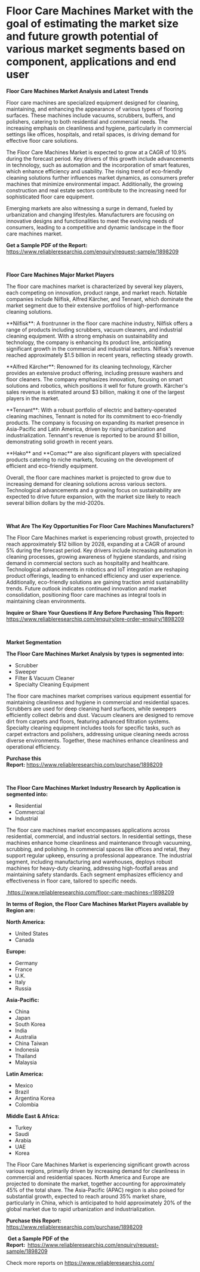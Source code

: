 <p><h1>Floor Care Machines Market with the goal of estimating the market size and future growth potential of various market segments based on component, applications and end user</h1></p><p><strong>Floor Care Machines Market Analysis and Latest Trends</strong></p>
<p><p>Floor care machines are specialized equipment designed for cleaning, maintaining, and enhancing the appearance of various types of flooring surfaces. These machines include vacuums, scrubbers, buffers, and polishers, catering to both residential and commercial needs. The increasing emphasis on cleanliness and hygiene, particularly in commercial settings like offices, hospitals, and retail spaces, is driving demand for effective floor care solutions.</p><p>The Floor Care Machines Market is expected to grow at a CAGR of 10.9% during the forecast period. Key drivers of this growth include advancements in technology, such as automation and the incorporation of smart features, which enhance efficiency and usability. The rising trend of eco-friendly cleaning solutions further influences market dynamics, as consumers prefer machines that minimize environmental impact. Additionally, the growing construction and real estate sectors contribute to the increasing need for sophisticated floor care equipment. </p><p>Emerging markets are also witnessing a surge in demand, fueled by urbanization and changing lifestyles. Manufacturers are focusing on innovative designs and functionalities to meet the evolving needs of consumers, leading to a competitive and dynamic landscape in the floor care machines market.</p></p>
<p><strong>Get a Sample PDF of the Report:&nbsp;</strong> <a href="https://www.reliableresearchiq.com/enquiry/request-sample/1898209?utm_campaign=2396&utm_medium=2&utm_source=Github&utm_content=ia&utm_term=16022025&utm_id=floor-care-machines">https://www.reliableresearchiq.com/enquiry/request-sample/1898209</a></p>
<p>&nbsp;</p>
<p><strong>Floor Care Machines Major Market Players</strong></p>
<p><p>The floor care machines market is characterized by several key players, each competing on innovation, product range, and market reach. Notable companies include Nilfisk, Alfred Kärcher, and Tennant, which dominate the market segment due to their extensive portfolios of high-performance cleaning solutions.</p><p>**Nilfisk**: A frontrunner in the floor care machine industry, Nilfisk offers a range of products including scrubbers, vacuum cleaners, and industrial cleaning equipment. With a strong emphasis on sustainability and technology, the company is enhancing its product line, anticipating significant growth in the commercial and industrial sectors. Nilfisk's revenue reached approximately $1.5 billion in recent years, reflecting steady growth.</p><p>**Alfred Kärcher**: Renowned for its cleaning technology, Kärcher provides an extensive product offering, including pressure washers and floor cleaners. The company emphasizes innovation, focusing on smart solutions and robotics, which positions it well for future growth. Kärcher's sales revenue is estimated around $3 billion, making it one of the largest players in the market.</p><p>**Tennant**: With a robust portfolio of electric and battery-operated cleaning machines, Tennant is noted for its commitment to eco-friendly products. The company is focusing on expanding its market presence in Asia-Pacific and Latin America, driven by rising urbanization and industrialization. Tennant's revenue is reported to be around $1 billion, demonstrating solid growth in recent years.</p><p>**Hako** and **Comac** are also significant players with specialized products catering to niche markets, focusing on the development of efficient and eco-friendly equipment.</p><p>Overall, the floor care machines market is projected to grow due to increasing demand for cleaning solutions across various sectors. Technological advancements and a growing focus on sustainability are expected to drive future expansion, with the market size likely to reach several billion dollars by the mid-2020s.</p></p>
<p>&nbsp;</p>
<p><strong>What Are The Key Opportunities For Floor Care Machines Manufacturers?</strong></p>
<p><p>The Floor Care Machines market is experiencing robust growth, projected to reach approximately $12 billion by 2028, expanding at a CAGR of around 5% during the forecast period. Key drivers include increasing automation in cleaning processes, growing awareness of hygiene standards, and rising demand in commercial sectors such as hospitality and healthcare. Technological advancements in robotics and IoT integration are reshaping product offerings, leading to enhanced efficiency and user experience. Additionally, eco-friendly solutions are gaining traction amid sustainability trends. Future outlook indicates continued innovation and market consolidation, positioning floor care machines as integral tools in maintaining clean environments.</p></p>
<p><strong>Inquire or Share Your Questions If Any Before Purchasing This Report:</strong> <a href="https://www.reliableresearchiq.com/enquiry/pre-order-enquiry/1898209?utm_campaign=2396&utm_medium=2&utm_source=Github&utm_content=ia&utm_term=16022025&utm_id=floor-care-machines">https://www.reliableresearchiq.com/enquiry/pre-order-enquiry/1898209</a></p>
<p>&nbsp;</p>
<p><strong>Market Segmentation</strong></p>
<p><strong>The Floor Care Machines Market Analysis by types is segmented into:</strong></p>
<p><ul><li>Scrubber</li><li>Sweeper</li><li>Filter & Vacuum Cleaner</li><li>Specialty Cleaning Equipment</li></ul></p>
<p><p>The floor care machines market comprises various equipment essential for maintaining cleanliness and hygiene in commercial and residential spaces. Scrubbers are used for deep cleaning hard surfaces, while sweepers efficiently collect debris and dust. Vacuum cleaners are designed to remove dirt from carpets and floors, featuring advanced filtration systems. Specialty cleaning equipment includes tools for specific tasks, such as carpet extractors and polishers, addressing unique cleaning needs across diverse environments. Together, these machines enhance cleanliness and operational efficiency.</p></p>
<p><strong>Purchase this Report:&nbsp;</strong><a href="https://www.reliableresearchiq.com/purchase/1898209?utm_campaign=2396&utm_medium=2&utm_source=Github&utm_content=ia&utm_term=16022025&utm_id=floor-care-machines">https://www.reliableresearchiq.com/purchase/1898209</a></p>
<p>&nbsp;</p>
<p><strong>The Floor Care Machines Market Industry Research by Application is segmented into:</strong></p>
<p><ul><li>Residential</li><li>Commercial</li><li>Industrial</li></ul></p>
<p><p>The floor care machines market encompasses applications across residential, commercial, and industrial sectors. In residential settings, these machines enhance home cleanliness and maintenance through vacuuming, scrubbing, and polishing. In commercial spaces like offices and retail, they support regular upkeep, ensuring a professional appearance. The industrial segment, including manufacturing and warehouses, deploys robust machines for heavy-duty cleaning, addressing high-footfall areas and maintaining safety standards. Each segment emphasizes efficiency and effectiveness in floor care, tailored to specific needs.</p></p>
<p><a href="https://www.reliableresearchiq.com/floor-care-machines-r1898209?utm_campaign=2396&utm_medium=2&utm_source=Github&utm_content=ia&utm_term=16022025&utm_id=floor-care-machines">&nbsp;https://www.reliableresearchiq.com/floor-care-machines-r1898209</a></p>
<p><strong>In terms of Region, the Floor Care Machines Market Players available by Region are:</strong></p>
<p>
    <p> <strong> North America: </strong>
        <ul>
            <li>United States</li>
            <li>Canada</li>
        </ul>
        </p> 
    <p> <strong> Europe: </strong>
        <ul>
            <li>Germany</li>
            <li>France</li>
            <li>U.K.</li>
            <li>Italy</li>
            <li>Russia</li>
        </ul>
        </p> 
    <p> <strong> Asia-Pacific: </strong>
        <ul>
            <li>China</li>
            <li>Japan</li>
            <li>South Korea</li>
            <li>India</li>
            <li>Australia</li>
            <li>China Taiwan</li>
            <li>Indonesia</li>
            <li>Thailand</li>
            <li>Malaysia</li>
        </ul>
        </p> 
    <p> <strong> Latin America: </strong>
        <ul>
            <li>Mexico</li>
            <li>Brazil</li>
            <li>Argentina Korea</li>
            <li>Colombia</li>
        </ul>
        </p> 
    <p> <strong> Middle East & Africa: </strong>
        <ul>
            <li>Turkey</li>
            <li>Saudi</li>
            <li>Arabia</li>
            <li>UAE</li>
            <li>Korea</li>
        </ul>
    </p>
    </p>
<p><p>The Floor Care Machines Market is experiencing significant growth across various regions, primarily driven by increasing demand for cleanliness in commercial and residential spaces. North America and Europe are projected to dominate the market, together accounting for approximately 45% of the total share. The Asia-Pacific (APAC) region is also poised for substantial growth, expected to reach around 35% market share, particularly in China, which is anticipated to hold approximately 20% of the global market due to rapid urbanization and industrialization.</p></p>
<p><strong>Purchase this Report: </strong><a href="https://www.reliableresearchiq.com/purchase/1898209?utm_campaign=2396&utm_medium=2&utm_source=Github&utm_content=ia&utm_term=16022025&utm_id=floor-care-machines">https://www.reliableresearchiq.com/purchase/1898209</a></p>
<p>&nbsp;<strong>Get a Sample PDF of the Report:&nbsp;&nbsp;</strong><a href="https://www.reliableresearchiq.com/enquiry/request-sample/1898209?utm_campaign=2396&utm_medium=2&utm_source=Github&utm_content=ia&utm_term=16022025&utm_id=floor-care-machines">https://www.reliableresearchiq.com/enquiry/request-sample/1898209</a></p>
<p><strong></strong></p>
<p>Check more reports on <a href="https://www.reliableresearchiq.com/?utm_campaign=2396&utm_medium=2&utm_source=Github&utm_content=ia&utm_term=16022025&utm_id=floor-care-machines">https://www.reliableresearchiq.com/</a></p>